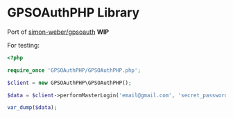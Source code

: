 # GPSOAuthPHP Library

Port of [simon-weber/gpsoauth](https://github.com/simon-weber/gpsoauth) **WIP**

For testing:

```PHP
<?php

require_once 'GPSOAuthPHP/GPSOAuthPHP.php';

$client = new GPSOAuthPHP\GPSOAuthPHP();

$data = $client->performMasterLogin('email@gmail.com', 'secret_password', '0123456789abcdef');

var_dump($data);